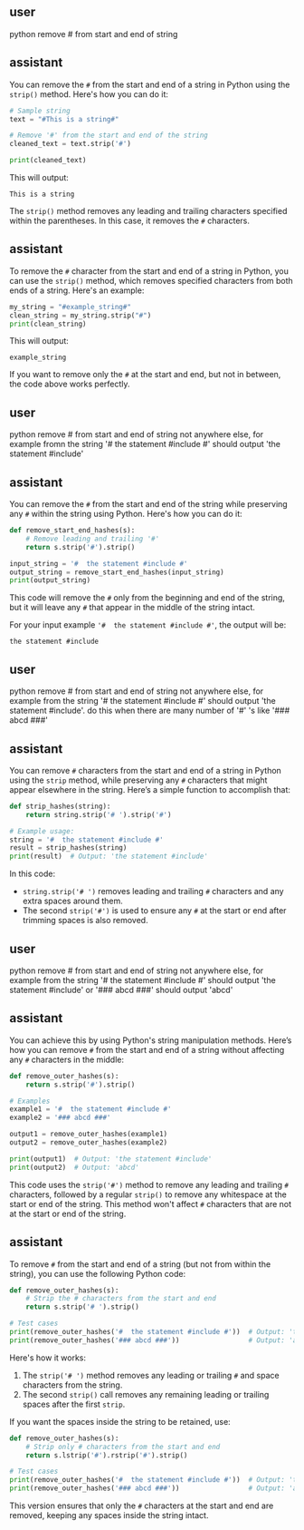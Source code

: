 ## user
python remove # from start and end of string
## assistant

You can remove the `#` from the start and end of a string in Python using the `strip()` method. Here's how you can do it:

```python
# Sample string
text = "#This is a string#"

# Remove '#' from the start and end of the string
cleaned_text = text.strip('#')

print(cleaned_text)
```

This will output:

```
This is a string
```

The `strip()` method removes any leading and trailing characters specified within the parentheses. In this case, it removes the `#` characters.
## assistant

To remove the `#` character from the start and end of a string in Python, you can use the `strip()` method, which removes specified characters from both ends of a string. Here's an example:

```python
my_string = "#example_string#"
clean_string = my_string.strip("#")
print(clean_string)
```

This will output:

```
example_string
```

If you want to remove only the `#` at the start and end, but not in between, the code above works perfectly.
## user
python remove # from start and end of string not anywhere else, for example fromn the string '#  the statement #include #' should output 'the statement #include'
## assistant

You can remove the `#` from the start and end of the string while preserving any `#` within the string using Python. Here's how you can do it:

```python
def remove_start_end_hashes(s):
    # Remove leading and trailing '#'
    return s.strip('#').strip()

input_string = '#  the statement #include #'
output_string = remove_start_end_hashes(input_string)
print(output_string)
```

This code will remove the `#` only from the beginning and end of the string, but it will leave any `#` that appear in the middle of the string intact.

For your input example `'#  the statement #include #'`, the output will be:

```
the statement #include
```
## user
python remove # from start and end of string not anywhere else, for example from the string '#  the statement #include #' should output 'the statement #include'. do this when there are many number of '#' 's like '### abcd ###' 
## assistant

You can remove `#` characters from the start and end of a string in Python using the `strip` method, while preserving any `#` characters that might appear elsewhere in the string. Here’s a simple function to accomplish that:

```python
def strip_hashes(string):
    return string.strip('# ').strip('#')

# Example usage:
string = '#  the statement #include #'
result = strip_hashes(string)
print(result)  # Output: 'the statement #include'
```

In this code:
- `string.strip('# ')` removes leading and trailing `#` characters and any extra spaces around them.
- The second `strip('#')` is used to ensure any `#` at the start or end after trimming spaces is also removed.
## user
python remove # from start and end of string not anywhere else, for example from the string '#  the statement #include #' should output 'the statement #include' or '### abcd ###' should output 'abcd' 
## assistant

You can achieve this by using Python's string manipulation methods. Here’s how you can remove `#` from the start and end of a string without affecting any `#` characters in the middle:

```python
def remove_outer_hashes(s):
    return s.strip('#').strip()

# Examples
example1 = '#  the statement #include #'
example2 = '### abcd ###'

output1 = remove_outer_hashes(example1)
output2 = remove_outer_hashes(example2)

print(output1)  # Output: 'the statement #include'
print(output2)  # Output: 'abcd'
```

This code uses the `strip('#')` method to remove any leading and trailing `#` characters, followed by a regular `strip()` to remove any whitespace at the start or end of the string. This method won't affect `#` characters that are not at the start or end of the string.
## assistant

To remove `#` from the start and end of a string (but not from within the string), you can use the following Python code:

```python
def remove_outer_hashes(s):
    # Strip the # characters from the start and end
    return s.strip('# ').strip()

# Test cases
print(remove_outer_hashes('#  the statement #include #'))  # Output: 'the statement #include'
print(remove_outer_hashes('### abcd ###'))                 # Output: 'abcd'
```

Here's how it works:

1. The `strip('# ')` method removes any leading or trailing `#` and space characters from the string.
2. The second `strip()` call removes any remaining leading or trailing spaces after the first `strip`.

If you want the spaces inside the string to be retained, use:

```python
def remove_outer_hashes(s):
    # Strip only # characters from the start and end
    return s.lstrip('#').rstrip('#').strip()

# Test cases
print(remove_outer_hashes('#  the statement #include #'))  # Output: 'the statement #include'
print(remove_outer_hashes('### abcd ###'))                 # Output: 'abcd'
```

This version ensures that only the `#` characters at the start and end are removed, keeping any spaces inside the string intact.